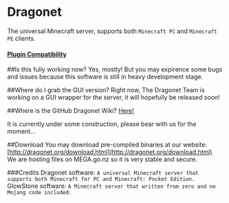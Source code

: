 Dragonet
========

The universal Minecraft server, supports both `Minecraft PC` and `Minecraft PE` clients. 

#### [Plugin Compatibility](https://github.com/GlowstoneMC/Glowstone/wiki/Plugin-Compatibility)

##Is this fully working now?
Yes, mostly! But you may expirence some bugs and issues because this software is still in heavy development stage. 

##Where do I grab the GUI version?
Right now, The Dragonet Team is working on a GUI wrapper for the server, it will hopefully be released soon!

##Where is the GitHub Dragonet Wiki?
[Here!](https://github.com/TheMCPEGamer/Dragonet/wiki)<br>

It is currently under some construction, please bear with us for the moment...

##Download
You may download pre-compiled binaries at our website:
[http://dragonet.org/download.html](http://dragonet.org/download.html)<br>
We are hosting files on MEGA.go.nz so it is very stable and secure. <br>

###Credits
Dragonet software: `A universal Minecraft server that supports both Minecraft for PC and Minecraft: Pocket Edition. `
GlowStone software: `A Minecraft server that written from zero and no Mojang code included. `
